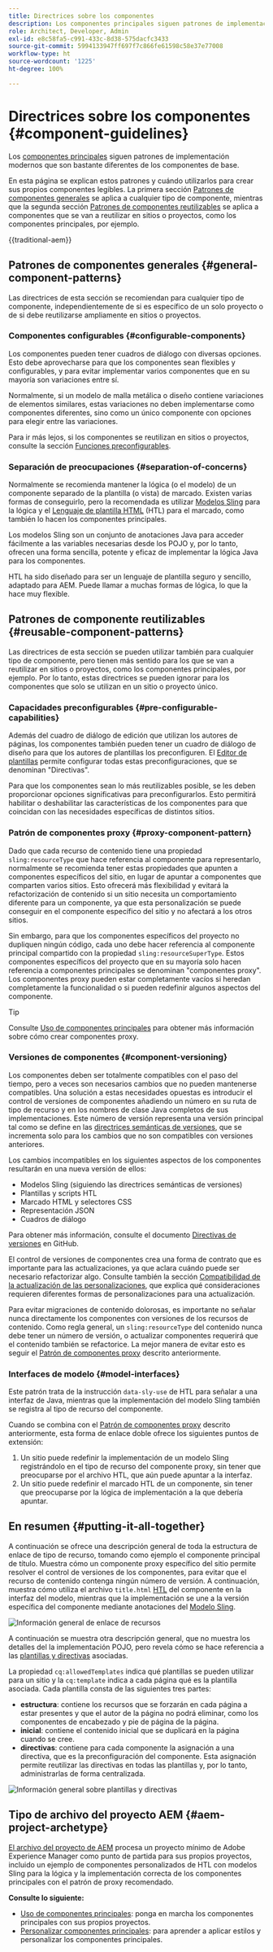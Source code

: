 ```yaml
---
title: Directrices sobre los componentes
description: Los componentes principales siguen patrones de implementación modernos que son bastante diferentes de los componentes de base.
role: Architect, Developer, Admin
exl-id: e8c58fa5-c991-433c-8d38-575dacfc3433
source-git-commit: 5994133947ff697f7c866fe61598c58e37e77008
workflow-type: ht
source-wordcount: '1225'
ht-degree: 100%

---
```


# Directrices sobre los componentes {#component-guidelines}

Los [componentes principales](overview.md) siguen patrones de implementación modernos que son bastante diferentes de los componentes de base.

En esta página se explican estos patrones y cuándo utilizarlos para crear sus propios componentes legibles. La primera sección [Patrones de componentes generales](#general-component-patterns) se aplica a cualquier tipo de componente, mientras que la segunda sección [Patrones de componentes reutilizables](#reusable-component-patterns) se aplica a componentes que se van a reutilizar en sitios o proyectos, como los componentes principales, por ejemplo.

{{traditional-aem}}

## Patrones de componentes generales {#general-component-patterns}

Las directrices de esta sección se recomiendan para cualquier tipo de componente, independientemente de si es específico de un solo proyecto o de si debe reutilizarse ampliamente en sitios o proyectos.

### Componentes configurables {#configurable-components}

Los componentes pueden tener cuadros de diálogo con diversas opciones. Esto debe aprovecharse para que los componentes sean flexibles y configurables, y para evitar implementar varios componentes que en su mayoría son variaciones entre sí.

Normalmente, si un modelo de malla metálica o diseño contiene variaciones de elementos similares, estas variaciones no deben implementarse como componentes diferentes, sino como un único componente con opciones para elegir entre las variaciones.

Para ir más lejos, si los componentes se reutilizan en sitios o proyectos, consulte la sección [Funciones preconfigurables](#pre-configurable-capabilities).

### Separación de preocupaciones {#separation-of-concerns}

Normalmente se recomienda mantener la lógica (o el modelo) de un componente separado de la plantilla (o vista) de marcado. Existen varias formas de conseguirlo, pero la recomendada es utilizar [Modelos Sling](https://sling.apache.org/documentation/bundles/models.html) para la lógica y el [Lenguaje de plantilla HTML](https://experienceleague.adobe.com/docs/experience-manager-htl/using/overview.html?lang=es) (HTL) para el marcado, como también lo hacen los componentes principales.

Los modelos Sling son un conjunto de anotaciones Java para acceder fácilmente a las variables necesarias desde los POJO y, por lo tanto, ofrecen una forma sencilla, potente y eficaz de implementar la lógica Java para los componentes.

HTL ha sido diseñado para ser un lenguaje de plantilla seguro y sencillo, adaptado para AEM. Puede llamar a muchas formas de lógica, lo que la hace muy flexible.

## Patrones de componente reutilizables {#reusable-component-patterns}

Las directrices de esta sección se pueden utilizar también para cualquier tipo de componente, pero tienen más sentido para los que se van a reutilizar en sitios o proyectos, como los componentes principales, por ejemplo. Por lo tanto, estas directrices se pueden ignorar para los componentes que solo se utilizan en un sitio o proyecto único.

### Capacidades preconfigurables {#pre-configurable-capabilities}

Además del cuadro de diálogo de edición que utilizan los autores de páginas, los componentes también pueden tener un cuadro de diálogo de diseño para que los autores de plantillas los preconfiguren. El [Editor de plantillas](https://experienceleague.adobe.com/docs/experience-manager-cloud-service/sites/authoring/features/templates.html?lang=es) permite configurar todas estas preconfiguraciones, que se denominan &quot;Directivas&quot;.

Para que los componentes sean lo más reutilizables posible, se les deben proporcionar opciones significativas para preconfigurarlos. Esto permitirá habilitar o deshabilitar las características de los componentes para que coincidan con las necesidades específicas de distintos sitios.

### Patrón de componentes proxy {#proxy-component-pattern}

Dado que cada recurso de contenido tiene una propiedad `sling:resourceType` que hace referencia al componente para representarlo, normalmente se recomienda tener estas propiedades que apunten a componentes específicos del sitio, en lugar de apuntar a componentes que comparten varios sitios. Esto ofrecerá más flexibilidad y evitará la refactorización de contenido si un sitio necesita un comportamiento diferente para un componente, ya que esta personalización se puede conseguir en el componente específico del sitio y no afectará a los otros sitios.

Sin embargo, para que los componentes específicos del proyecto no dupliquen ningún código, cada uno debe hacer referencia al componente principal compartido con la propiedad `sling:resourceSuperType`. Estos componentes específicos del proyecto que en su mayoría solo hacen referencia a componentes principales se denominan &quot;componentes proxy&quot;. Los componentes proxy pueden estar completamente vacíos si heredan completamente la funcionalidad o si pueden redefinir algunos aspectos del componente.

>[!TIP]
>
>Consulte [Uso de componentes principales](/help/get-started/using.md#create-proxy-components) para obtener más información sobre cómo crear componentes proxy.

### Versiones de componentes {#component-versioning}

Los componentes deben ser totalmente compatibles con el paso del tiempo, pero a veces son necesarios cambios que no pueden mantenerse compatibles. Una solución a estas necesidades opuestas es introducir el control de versiones de componentes añadiendo un número en su ruta de tipo de recurso y en los nombres de clase Java completos de sus implementaciones. Este número de versión representa una versión principal tal como se define en las [directrices semánticas de versiones](https://semver.org/), que se incrementa solo para los cambios que no son compatibles con versiones anteriores.

Los cambios incompatibles en los siguientes aspectos de los componentes resultarán en una nueva versión de ellos:

* Modelos Sling (siguiendo las directrices semánticas de versiones)
* Plantillas y scripts HTL
* Marcado HTML y selectores CSS
* Representación JSON
* Cuadros de diálogo

Para obtener más información, consulte el documento [Directivas de versiones](https://github.com/adobe/aem-core-wcm-components/wiki/Versioning-Policies) en GitHub.

El control de versiones de componentes crea una forma de contrato que es importante para las actualizaciones, ya que aclara cuándo puede ser necesario refactorizar algo. Consulte también la sección [Compatibilidad de la actualización de las personalizaciones](customizing.md#upgrade-compatibility-of-customizations), que explica qué consideraciones requieren diferentes formas de personalizaciones para una actualización.

Para evitar migraciones de contenido dolorosas, es importante no señalar nunca directamente los componentes con versiones de los recursos de contenido. Como regla general, un `sling:resourceType` del contenido nunca debe tener un número de versión, o actualizar componentes requerirá que el contenido también se refactorice. La mejor manera de evitar esto es seguir el [Patrón de componentes proxy](#proxy-component-pattern) descrito anteriormente.

### Interfaces de modelo {#model-interfaces}

Este patrón trata de la instrucción `data-sly-use` de HTL para señalar a una interfaz de Java, mientras que la implementación del modelo Sling también se registra al tipo de recurso del componente.

Cuando se combina con el [Patrón de componentes proxy](#proxy-component-pattern) descrito anteriormente, esta forma de enlace doble ofrece los siguientes puntos de extensión:

1. Un sitio puede redefinir la implementación de un modelo Sling registrándolo en el tipo de recurso del componente proxy, sin tener que preocuparse por el archivo HTL, que aún puede apuntar a la interfaz.
1. Un sitio puede redefinir el marcado HTL de un componente, sin tener que preocuparse por la lógica de implementación a la que debería apuntar.

## En resumen {#putting-it-all-together}

A continuación se ofrece una descripción general de toda la estructura de enlace de tipo de recurso, tomando como ejemplo el componente principal de título. Muestra cómo un componente proxy específico del sitio permite resolver el control de versiones de los componentes, para evitar que el recurso de contenido contenga ningún número de versión. A continuación, muestra cómo utiliza el archivo `title.html` [HTL](https://experienceleague.adobe.com/docs/experience-manager-htl/using/overview.html?lang=es) del componente en la interfaz del modelo, mientras que la implementación se une a la versión específica del componente mediante anotaciones del [Modelo Sling](https://sling.apache.org/documentation/bundles/models.html).

![Información general de enlace de recursos](/help/assets/chlimage_1-32.png)

A continuación se muestra otra descripción general, que no muestra los detalles del la implementación POJO, pero revela cómo se hace referencia a las [plantillas y directivas](https://experienceleague.adobe.com/docs/experience-manager-cloud-service/content/implementing/developing/full-stack/components-templates/templates.html?lang=es) asociadas.

La propiedad `cq:allowedTemplates` indica qué plantillas se pueden utilizar para un sitio y la `cq:template` indica a cada página qué es la plantilla asociada. Cada plantilla consta de las siguientes tres partes:

* **estructura**: contiene los recursos que se forzarán en cada página a estar presentes y que el autor de la página no podrá eliminar, como los componentes de encabezado y pie de página de la página.
* **inicial**: contiene el contenido inicial que se duplicará en la página cuando se cree.
* **directivas**: contiene para cada componente la asignación a una directiva, que es la preconfiguración del componente. Esta asignación permite reutilizar las directivas en todas las plantillas y, por lo tanto, administrarlas de forma centralizada.

![Información general sobre plantillas y directivas](/help/assets/screen_shot_2018-12-07at093102.png)

## Tipo de archivo del proyecto AEM {#aem-project-archetype}

[El archivo del proyecto de AEM](/help/developing/archetype/overview.md) procesa un proyecto mínimo de Adobe Experience Manager como punto de partida para sus propios proyectos, incluido un ejemplo de componentes personalizados de HTL con modelos Sling para la lógica y la implementación correcta de los componentes principales con el patrón de proxy recomendado.

**Consulte lo siguiente:**

* [Uso de componentes principales](/help/get-started/using.md): ponga en marcha los componentes principales con sus propios proyectos.
* [Personalizar componentes principales](customizing.md): para aprender a aplicar estilos y personalizar los componentes principales.
